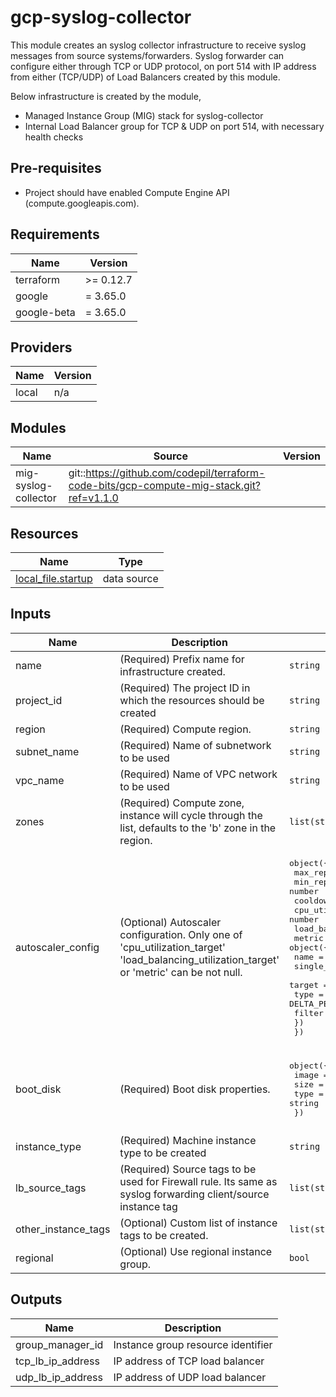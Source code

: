# gcp-syslog-collector

This module creates an syslog collector infrastructure to receive syslog messages from source systems/forwarders.
Syslog forwarder can configure either through TCP or UDP protocol, on port 514 with IP address from either (TCP/UDP) of Load Balancers created by this module.

Below infrastructure is created by the module,
* Managed Instance Group (MIG) stack for syslog-collector
* Internal Load Balancer group for TCP & UDP on port 514, with necessary health checks

## Pre-requisites
* Project should have enabled Compute Engine API (compute.googleapis.com).

## Requirements

| Name | Version |
|------|---------|
| terraform | >= 0.12.7 |
| google | = 3.65.0 |
| google-beta | = 3.65.0 |

## Providers

| Name | Version |
|------|---------|
| local | n/a |

## Modules

| Name | Source | Version |
|------|--------|---------|
| mig-syslog-collector | git::https://github.com/codepil/terraform-code-bits/gcp-compute-mig-stack.git?ref=v1.1.0 |  |

## Resources

| Name | Type |
|------|------|
| [local_file.startup](https://registry.terraform.io/providers/hashicorp/local/latest/docs/data-sources/file) | data source |

## Inputs

| Name | Description | Type | Default | Required |
|------|-------------|------|---------|:--------:|
| name | (Required) Prefix name for infrastructure created. | `string` | n/a | yes |
| project\_id | (Required) The project ID in which the resources should be created | `string` | n/a | yes |
| region | (Required) Compute region. | `string` | n/a | yes |
| subnet\_name | (Required) Name of subnetwork to be used | `string` | n/a | yes |
| vpc\_name | (Required) Name of VPC network to be used | `string` | n/a | yes |
| zones | (Required) Compute zone, instance will cycle through the list, defaults to the 'b' zone in the region. | `list(string)` | n/a | yes |
| autoscaler\_config | (Optional) Autoscaler configuration. Only one of 'cpu\_utilization\_target' 'load\_balancing\_utilization\_target' or 'metric' can be not null. | <pre>object({<br>    max_replicas                      = number<br>    min_replicas                      = number<br>    cooldown_period                   = number<br>    cpu_utilization_target            = number<br>    load_balancing_utilization_target = number<br>    metric = object({<br>      name                       = string<br>      single_instance_assignment = number<br>      target                     = number<br>      type                       = string # GAUGE, DELTA_PER_SECOND, DELTA_PER_MINUTE<br>      filter                     = string<br>    })<br>  })</pre> | <pre>{<br>  "cooldown_period": 30,<br>  "cpu_utilization_target": 0.65,<br>  "load_balancing_utilization_target": null,<br>  "max_replicas": 3,<br>  "metric": null,<br>  "min_replicas": 1<br>}</pre> | no |
| boot\_disk | (Required) Boot disk properties. | <pre>object({<br>    image = string<br>    size  = number<br>    type  = string<br>  })</pre> | <pre>{<br>  "image": "projects/rhel-cloud/global/images/rhel-7-v20210721",<br>  "size": 20,<br>  "type": "pd-ssd"<br>}</pre> | no |
| instance\_type | (Required) Machine instance type to be created | `string` | `"f1-micro"` | no |
| lb\_source\_tags | (Required) Source tags to be used for Firewall rule. Its same as syslog forwarding client/source instance tag | `list(string)` | <pre>[<br>  "syslog-client"<br>]</pre> | no |
| other\_instance\_tags | (Optional) Custom list of instance tags to be created. | `list(string)` | `[]` | no |
| regional | (Optional) Use regional instance group. | `bool` | `false` | no |

## Outputs

| Name | Description |
|------|-------------|
| group\_manager\_id | Instance group resource identifier |
| tcp\_lb\_ip\_address | IP address of TCP load balancer |
| udp\_lb\_ip\_address | IP address of UDP load balancer |
